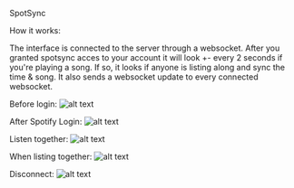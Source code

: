 SpotSync

How it works:

The interface is connected to the server through a websocket.
After you granted spotsync acces to your account it will look +- every 2 seconds if you're playing a song. 
If so, it looks if anyone is listing along and sync the time & song. It also sends a websocket update to every connected websocket.




Before login:
![alt text](https://raw.githubusercontent.com/onno204/SpotSync/master/Pictures/Screenshot_20190429-120025.jpg)

After Spotify Login:
![alt text](https://raw.githubusercontent.com/onno204/SpotSync/master/Pictures/Screenshot_20190429-120054.jpg)

Listen together:
![alt text](https://raw.githubusercontent.com/onno204/SpotSync/master/Pictures/Screenshot_20190429-115517.jpg)

When listing together:
![alt text](https://raw.githubusercontent.com/onno204/SpotSync/master/Pictures/Screenshot_20190429-115633.jpg)

Disconnect:
![alt text](https://raw.githubusercontent.com/onno204/SpotSync/master/Pictures/Screenshot_20190429-115528.jpg)
